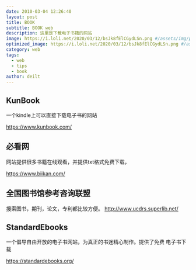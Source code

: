```yaml
---
date: 2010-03-04 12:26:40
layout: post
title: BOOK
subtitle: BOOK web
description: 这里是下载电子书籍的网站
image: https://i.loli.net/2020/03/12/bsJk8fElCGydLSn.png #/assets/img/post-book-cover.jpg
optimized_image: https://i.loli.net/2020/03/12/bsJk8fElCGydLSn.png #/assets/img/post-book-cover.jpg
category: web
tags:
  - web
  - tips
  - book
author: deilt
---
```


## KunBook
一个kindle上可以直接下载电子书的网站

<https://www.kunbook.com/>

## 必看网
网站提供很多书籍在线观看，并提供txt格式免费下载，

<https://www.biikan.com/>

## 全国图书馆参考咨询联盟

搜索图书，期刊，论文，专利都比较方便。
<http://www.ucdrs.superlib.net/>

## StandardEbooks
一个倡导自由开放的电子书网站，为真正的书迷精心制作。提供了免费 电子书下载

<https://standardebooks.org/> 

